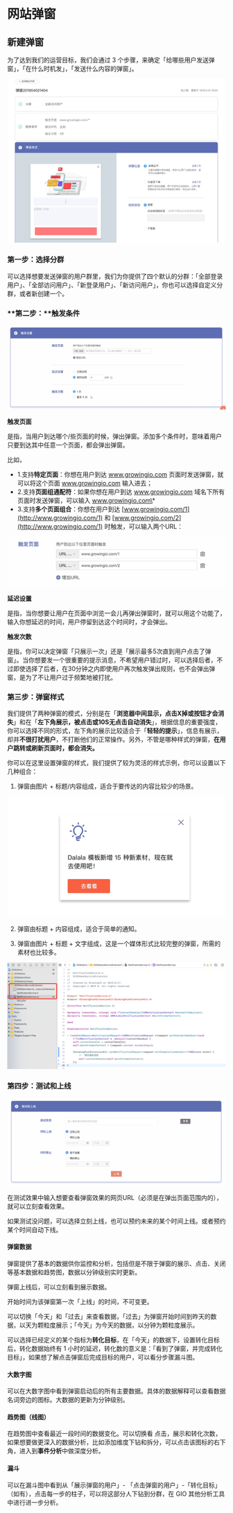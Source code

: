 # 网站弹窗

## 新建弹窗

为了达到我们的运营目标，我们会通过 3 个步骤，来确定「给哪些用户发送弹窗」，「在什么时机发」，「发送什么内容的弹窗」。

![](../../.gitbook/assets/web-dan-chuang.png)

### **第一步：选择分群**

可以选择想要发送弹窗的用户群里，我们为你提供了四个默认的分群：「全部登录用户」、「全部访问用户」、「新登录用户」、「新访问用户」，你也可以选择自定义分群，或者新创建一个。

### **第二步：**触发条件

![](../../.gitbook/assets/chu-fa-tiao-jian-2.png)

**触发页面**

是指，当用户到达哪个/些页面的时候，弹出弹窗。添加多个条件时，意味着用户只要到达其中任意一个页面，都会弹出弹窗。

比如，

* 1.支持**特定页面**：你想在用户到达 www.growingio.com 页面时发送弹窗，就可以将这个页面 www.growingio.com 输入进去；
* 2.支持**页面组通配符**：如果你想在用户到达 www.growingio.com 域名下所有页面时发送弹窗，可以输入 www.growingio.com\*
* 3.支持**多个页面组合**：你想在用户到达 [www.growingio.com/1](http://www.growingio.com/1) 和 [www.growingio.com/2](http://www.growingio.com/1) 时触发，可以输入两个URL：

![](../../.gitbook/assets/chu-fa-ye-mian.png)

**延迟设置**

是指，当你想要让用户在页面中浏览一会儿再弹出弹窗时，就可以用这个功能了，输入你想延迟的时间，用户停留到达这个时间时，才会弹出。

**触发次数**

是指，你可以决定弹窗「只展示一次」还是「展示最多5次直到用户点击了弹窗」。当你想要发一个很重要的提示消息，不希望用户错过时，可以选择后者，不过即使选择了后者，在30分钟之内即使用户再次触发弹出规则，也不会弹出弹窗，是为了不让用户过于频繁地被打扰。

### **第三步：弹窗样式**

我们提供了两种弹窗的模式，分别是在「**浏览器中间显示，点击X掉或按钮才会消失**」和在「**左下角展示，被点击或10S无点击自动消失**」，根据信息的重要强度，你可以选择不同的形式，左下角的展示比较适合于「**轻轻的提示**」，信息有展示，却并**不很打扰用户**，不打断他们的正常操作。另外，不管是哪种样式的弹窗，**在用户跳转或刷新页面时，都会消失。**

你可以在这里设置弹窗的样式，我们提供了较为灵活的样式示例，你可以设置以下几种组合：

1. 弹窗由图片 + 标题/内容组成，适合于要传达的内容比较少的场景。

![](../../.gitbook/assets/1%20%281%29.png)

2. 弹窗由标题 + 内容组成，适合于简单的通知。

3. 弹窗由图片 + 标题 + 文字组成，这是一个媒体形式比较完整的弹窗，所需的素材也比较多。

![](../../.gitbook/assets/image%20%2865%29.png)

### 第四步：测试和上线

![](../../.gitbook/assets/3.png)

在测试效果中输入想要查看弹窗效果的网页URL（必须是在弹出页面范围内的），就可以立刻查看效果。

如果测试没问题，可以选择立刻上线，也可以预约未来的某个时间上线。或者预约某个时间自动下线。

#### 弹窗数据

弹窗提供了基本的数据供你监控和分析，包括但是不限于弹窗的展示、点击、关闭等基本数据和趋势图，数据以分钟级别实时更新。

弹窗上线后，可以立刻看到展示数据。

开始时间为该弹窗第一次「上线」的时间，不可变更。

可以切换「今天」和「过去」来查看数据，「过去」为弹窗开始时间到昨天的数据，以天为颗粒度展示；「今天」为今天的数据，以分钟为颗粒度展示。

可以选择已经定义的某个指标为**转化目标**，在「今天」的数据下，设置转化目标后，转化数据始终有 1 小时的延迟，转化数的意义是：「看到了弹窗，并完成转化目标」，如果想了解点击弹窗后完成目标的用户，可以看分步骤漏斗图。

#### **大数字图**

可以在大数字图中看到弹窗启动后的所有主要数据。具体的数据解释可以查看数据名词旁边的图标。大数据的更新为分钟级别。

#### **趋势图（线图）**

在趋势图中查看最近一段时间的数据变化。可以切换看 点击，展示和转化次数，如果想要做更深入的数据分析，比如添加维度下钻和拆分，可以点击该图标的右下角，进入到**事件分析**中做深度分析。

#### **漏斗**

可以在漏斗图中看到从「展示弹窗的用户」- 「点击弹窗的用户」-「转化目标」（如有），点击每一步的柱子，可以将这部分人下钻到分群，在 GIO 其他分析工具中进行进一步分析。

